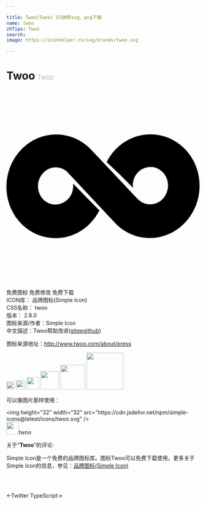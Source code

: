 ```yaml
---

title: Twoo(Twoo) ICON转svg、png下载
name: twoo
zhTips: Twoo
search: 
image: https://iconhelper.cn/svg/brands/twoo.svg

---
```


# Twoo  <small style="font-size: 60%;font-weight: 100">Twoo</small>

<div id="svg" class="svg-wrap">
<svg role="img" viewBox="0 0 24 24" xmlns="http://www.w3.org/2000/svg"><title>Twoo icon</title><path d="M10.116 16.877c.064-.054.129-.109.189-.168-1.209 1.176-2.756 1.756-4.291 1.735h-.023c-1.545-.025-3.08-.656-4.245-1.894-.733-.78-1.233-1.708-1.507-2.691v-.007c-.604-2.199-.065-4.674 1.605-6.406 2.346-2.434 6.072-2.492 8.459-.205l1.215 1.275.543.57 4.228 4.484h.018c.045.046.09.076.119.121.855.779 2.162.75 2.986-.105.869-.9.9-2.37.047-3.285-.092-.105-.197-.195-.303-.27l-.24-.166c-.824-.449-1.875-.3-2.58.42-.105.105-.195.226-.27.346-.301.465-.406 1.02-.346 1.561l-1.514-1.529-1.756-1.665c.286-.563.657-1.095 1.114-1.569.105-.105.211-.21.318-.307-.064.055-.129.111-.189.168 1.209-1.176 2.756-1.754 4.291-1.734h.023c1.545.025 3.08.656 4.246 1.895.732.779 1.232 1.707 1.506 2.693v.006c.605 2.197.066 4.676-1.605 6.405-2.346 2.434-6.072 2.494-8.459.205l-1.214-1.286-.543-.581-4.225-4.501-.004-.015c-.016 0-.016-.015-.016-.015-.045-.046-.09-.09-.121-.136-.854-.78-2.16-.765-2.984.105-.87.9-.9 2.37-.045 3.271.09.105.195.18.3.27l.24.15c.825.436 1.876.3 2.58-.436.105-.104.196-.225.271-.345.301-.465.404-1.034.345-1.575l1.515 1.561 1.758 1.771c-.285.564-.657 1.096-1.115 1.569-.104.105-.21.21-.318.306l-.003.004z"/></svg>
</div>
<detail full-name='twoo'></detail>

<div class="detail-page">
<p>
<span><span class="badge-success badge">免费图标</span> <span class="badge-success badge">免费修改</span>  <span class="badge-success badge">免费下载</span> </span>
<br/>
<span>
ICON库：
<span class="badge-secondary badge">品牌图标(Simple Icon)</span> 
</span>
<br/>
<span>
CSS名称：
<span class="badge-secondary badge">twoo</span> 
</span>

<br/>
<span>
版本：
<span class="badge-secondary badge">2.8.0</span> 
</span>
<br/>
<span>图标来源/作者：<span class="badge-light badge">Simple Icon</span></span> 
<br/>
<span class="zh-detail">中文描述：<span class="badge-primary badge">Twoo</span><span class="help-link"><span>帮助改进</span>(<a href="https://gitee.com/liuwave/icon-helper/edit/master/json/brands/twoo.json" target="_blank" rel="noopener noreferrer">gitee</a><a href="https://github.com/liuwave/icon-helper/edit/master/json/brands/twoo.json" target="_blank" rel="noopener noreferrer">github</a></span>)</span><br/>
</p>
</div><div class="description description alert alert-light"><p>图标来源地址：<a href="http://www.twoo.com/about/press" target="_blank" rel="noopener noreferrer">http://www.twoo.com/about/press</a></p></div>
<div class="alert alert-dark">
<img height="21" width="21" src="https://cdn.jsdelivr.net/npm/simple-icons@latest/icons/twoo.svg" />
<img height="24" width="24" src="https://cdn.jsdelivr.net/npm/simple-icons@latest/icons/twoo.svg" />
<img height="32" width="32" src="https://cdn.jsdelivr.net/npm/simple-icons@latest/icons/twoo.svg" />
<img height="48" width="48" src="https://cdn.jsdelivr.net/npm/simple-icons@latest/icons/twoo.svg" />
<img height="64" width="64" src="https://cdn.jsdelivr.net/npm/simple-icons@latest/icons/twoo.svg" />
<img height="96" width="96" src="https://cdn.jsdelivr.net/npm/simple-icons@latest/icons/twoo.svg" />

</div>
<div>
  <p>可以像图片那样使用：    
  </p>
  <div class="alert alert-primary" style="font-size: 14px">
    &lt;img height="32" width="32" src="https://cdn.jsdelivr.net/npm/simple-icons@latest/icons/twoo.svg" /&gt;
    <copy-btn content='<img height="32" width="32" src="https://cdn.jsdelivr.net/npm/simple-icons@latest/icons/twoo.svg" />'></copy-btn>
  </div>
  <div class="alert alert-secondary">
    <img height="32" width="32" src="https://cdn.jsdelivr.net/npm/simple-icons@latest/icons/twoo.svg" />twoo
    <copy-btn content="twoo" btn-title="复制图标名称"></copy-btn>
  </div>
</div>
<div class="icon-detail__container">
<p>关于“<b>Twoo</b>”的评论:</p>
</div>
<Vssue title="关于“Twoo”的评论" />
<div><p>Simple Icon是一个免费的品牌图标库。图标Twoo可以免费下载使用。更多关于  Simple Icon的信息，参见：<a target="_blank" href="https://iconhelper.cn/brands.html">品牌图标(Simple Icon)</a>
</p></div>


<div style="padding:2rem 0 " class="page-nav"><p class="inner"><span class="prev">←<router-link to="/icon/twitter.html">Twitter</router-link></span> <span class="next"><router-link to="/icon/typescript.html">TypeScript</router-link>→</span></p></div>
